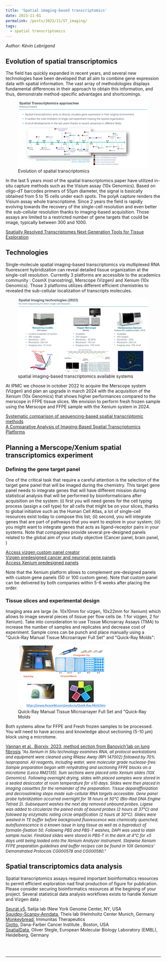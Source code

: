 ```yaml
---
title: 'Spatial imaging-based transcriptomics'
date: 2023-11-01
permalink: /posts/2023/11/ST_imaging/
tags:
  - spatial transcriptomics
---
```


<i>Author: Kévin Lebrigand</i>


## Evolution of spatial transcriptomics

The field has quickly expanded in recent years, and several new technologies have been developed that all aim to combine gene expression data with spatial information. The vast array of methodologies displays fundamental differences in their approach to obtain this information, and thus, demonstrate method-specific advantages and shortcomings.

<figure>
  <img src="/images/ST_timeline.png" alt=""/>
  <figcaption>Evolution of spatial transcriptomics</figcaption>
</figure>

In the last 5 years most of the spatial transcriptomics paper have utilized in-situ capture methods such as the Visium assay (10x Genomics). Based on oligo-dT barcodes primers of 55µm diameter, the signal is basically obtained from 5 to 15 cells under each spots. The polyA capture renders the Visium assay whole transcriptome. Since 2 years the field is rapidly evolving towards the recovery of the single-cell resolution and even better the sub-cellular resolution thanks to imaging-based acquisition. Those assays are limited to a restricted number of gene targets that could be image, typically between 300 and 1000.

[Spatially Resolved Transcriptomes Next Generation Tools for Tissue Exploration](https://onlinelibrary.wiley.com/doi/full/10.1002/bies.201900221)


## Technologies

Single-molecule spatial imaging-based transcriptomics via multiplexed RNA fluorescent hybridization can reveal detailed tissue organization at the single-cell resolution. Currently 3 platforms are accessible to the academics community : CosmX (nanostring), Merscope (Vizgen) and Xenium (10x Genomics). Those 3 platforms utilizes different efficient chemistries to revealed the sub-cellular localization of transcripts molecules.
<br>

<figure>
  <img src="/images/ST_systems.png" alt=""/>
  <figcaption>spatial imaging-based transcriptomics available systems</figcaption>
</figure>


At IPMC we choose in october 2022 to acquire the Merscope system (Vizgen) and plan an upgrade in march 2024 with the acquisition of the Xenium (10x Genomics) that shows higher performances compared to the merscope in FFPE tissue slices. We envision to perform fresh frozen sample using the Merscope and FFPE sample with the Xenium system in 2024.

[Systematic comparison of sequencing-based spatial transcriptomic methods](https://www.biorxiv.org/content/10.1101/2023.12.03.569744v1)<br>
[A Comparative Analysis of Imaging-Based Spatial Transcriptomics Platforms](https://www.biorxiv.org/content/10.1101/2023.12.13.571385v1)


## Planning a Merscope/Xenium spatial transcriptomics experiment

### Defining the gene target panel

One of the critical task that require a careful attention is the selection of the target gene panel that will be imaged during the chemistry. This target gene panel needs to integrate genes that will have different mission during statistical analysis that will be performed by bioinformaticians after acquisition on the system: (i) first you will need genes for the cell typing process (assign a cell type) for all cells that might be on your slices, thanks to global initiative such as the Human Cell Atlas, a lot of single-cell resources exist today to compose this list; (ii) second, you will integrate genes that are part of pathways that you want to explore in your system; (iii) you might want to integrate genes that acts as ligand-receptor pairs in your systems.
Note that compagnies provide several pre-designed panels related to the global aim of your study objective (Cancer panel, brain panel, )


[Access vizgen custom panel creator](https://portal.vizgen.com/panels)<br>
[Vizgen predesigned cancer and neuronal gene panels](https://vizgen.com/predesigned-gene-panels-for-cancer-and-neuronal-cell-analysis/)<br>
[Access Xenium predesigned panels](https://www-10xgenomics-com.translate.goog/support/in-situ-gene-expression/documentation/steps/panel-design/pre-designed-xenium-gene-expression-panels?_x_tr_sl=en&_x_tr_tl=fr&_x_tr_hl=fr&_x_tr_pto=tc&_x_tr_hist=true)<br>

Note that the Xenium platform allows to complement pre-designed panels with custom gene panels (50 or 100 custom gene).
Note that custom panel can be delivered by both companies within 5-6 weeks after placing the order.

### Tissue slices and experimental design

Imaging area are large (ie. 10x10mm for vizgen, 10x22mm for Xenium) which allows to image several pieces of tissue per flow cells (ie. 1 for vizgen, 2 for Xenium). Take into consideration to use Tissue Microarray Assays (TMA) to increase the number of samples and replicates and decrease cost of experiment. Sample cores can be punch and place manually using a "Quick-Ray Manual Tissue Microarrayer Full Set" and "Quick-Ray Molds":

<figure>
  <img src="/images/ST_quickraymold.png" width="300" alt=""/>
  <figcaption>Quick-Ray Manual Tissue Microarrayer Full Set and "Quick-Ray Molds</figcaption>
</figure>

Both systems allow for FFPE and Fresh frozen samples to be processed. You will need to have access and knowledge about sectioning (5-10 µm) block using a microtome.

[Vannan et al., Biorxiv, 2023, method section from Banovich'lab on lung fibrosis](https://www.biorxiv.org/content/10.1101/2023.12.15.571954v1)
<font size="2"><i>"As Xenium in Situ technology examines RNA, all protocol workstations and equipment
were cleaned using RNase Away (RPI 147002) followed by 70% Isopropanol. All reagents,
including water, were molecular grade nuclease-free. Sample preparation began with
rehydrating and sectioning FFPE blocks on a microtome (Leica RM2135). 5um sections were
placed onto Xenium slides (10X Genomics). Following overnight drying, slides with placed
samples were stored in a sealed desiccator at room temperature for ≤10 days. Slides were then
placed in imaging cassettes for the remainder of the preparation. Tissue deparaffinization and
decrosslinking steps made sub-cellular RNA targets accessible. Gene panel probe hybridization
occurred overnight for 18 hours at 50°C (Bio-Rad DNA Engine Tetrad 2). Subsequent washes
the next day removed unbound probes. Ligase was added to circularize the paired ends of
bound probes (2 hours at 37°C) and followed by enzymatic rolling circle amplification (2 hours at
30°C). Slides were washed in TE buffer before background fluorescence was chemically
quenched; autofluorescence is a known issue in lung tissue as well as a byproduct of
formalin-fixation 50. Following PBS and PBS-T washes, DAPI was used to stain sample nuclei.
Finalized slides were stored in PBS-T in the dark at 4°C for ≤5 days until being loaded onto the
Xenium Analyzer instrument. Stepwise Xenium FFPE preparation guidelines and buffer recipes
can be found in 10X Genomics’ Demonstrated Protocols CG000578 and CG000580."</i></font>

## Spatial transcriptomics data analysis

Spatial transcriptomics assays required important bioinformatics resources to permit efficient exploration nad final production of figure for publication. Please consider securing bioinformatics resources at the begining of your project. Several statistical data analysis workflows exists to handle Xenium and Vizgen data :

[Seurat v5](https://satijalab.org/seurat/), Satija lab (New York Genome Center, NY, USA<br>
[Squidpy-Scanpy-Anndata](https://squidpy.readthedocs.io/en/stable/), Theis lab (Helmholtz Center Munich, Germany<br>
[Monkeybread](https://monkeybread.readthedocs.io/en/latest/), Immunitas Therapeutics<br>
[Giotto](https://rubd.github.io/Giotto_site/), Dana-Farber Cancer Institute , Boston, USA<br>
[SpatialData](https://github.com/scverse/spatialdata), Oliver Stegle, European Molecular Biology Laboratory (EMBL), Heidelberg, Germany


<br><br>


------
